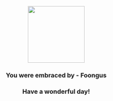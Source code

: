 <p align="center">
    <img src="https://raw.githubusercontent.com/PokeAPI/sprites/master/sprites/pokemon/590.png" width="150" height="150">
</p>
<h3 align="center">You were embraced by - <b>Foongus</b></h3>
<h3 align="center">Have a wonderful day!</h3>
